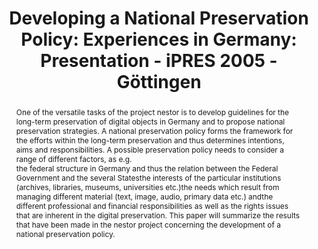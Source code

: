 ---
abstract: 'One of the versatile tasks of the project nestor is to develop guidelines
  for the long-term preservation of digital objects in Germany and to propose national
  preservation strategies. A national preservation policy forms the framework for
  the efforts within the long-term preservation and thus determines intentions, aims
  and responsibilities. A possible preservation policy needs to consider a range of
  different factors, as e.g.

  - the federal structure in Germany and thus the relation between the Federal Government
  and the several States

  - the interests of the particular institutions (archives, libraries, museums, universities
  etc.)

  - the needs which result from managing different material (text, image, audio, primary
  data etc.) and

  - the different professional and financial responsibilities as well as the rights
  issues that are inherent in the digital preservation.

  This paper will summarize the results that have been made in the nestor project
  concerning the development of a national preservation policy.'
creators:
- Neuroth, Heike
- Strathmann, Stefan
date: null
document_url: https://services.phaidra.univie.ac.at/api/object/o:295033/download
grand_parent: iPRES
institutions: []
keywords:
- göttingen
landing_page_url: https://phaidra.univie.ac.at/o:295033
language: eng
layout: publication
license: CC BY-SA 3.0 AT
notes_url: null
parent: iPRES 2005
publication_type: paper
size: 67713
slides_url: null
source_name: iPRES
stream_url: null
title: 'Developing a National Preservation Policy: Experiences in Germany: Presentation
  - iPRES 2005 - Göttingen'
year: 2005
---